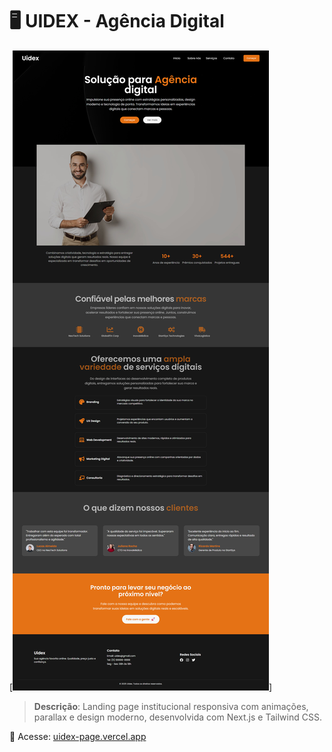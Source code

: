 # 🖥️ UIDEX - Agência Digital

[![UIDEX Preview](./assets/uidex.png)]

> **Descrição**: Landing page institucional responsiva com animações, parallax e design moderno, desenvolvida com Next.js e Tailwind CSS.

🔗 Acesse: [uidex-page.vercel.app](https://uidex-page.vercel.app/)